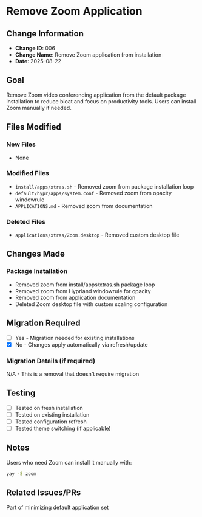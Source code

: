 # Remove Zoom Application

## Change Information
- **Change ID**: 006
- **Change Name**: Remove Zoom application from installation
- **Date**: 2025-08-22

## Goal
Remove Zoom video conferencing application from the default package installation to reduce bloat and focus on productivity tools. Users can install Zoom manually if needed.

## Files Modified

### New Files
- None

### Modified Files  
- `install/apps/xtras.sh` - Removed zoom from package installation loop
- `default/hypr/apps/system.conf` - Removed zoom from opacity windowrule
- `APPLICATIONS.md` - Removed zoom from documentation

### Deleted Files
- `applications/xtras/Zoom.desktop` - Removed custom desktop file

## Changes Made

### Package Installation
- Removed zoom from install/apps/xtras.sh package loop
- Removed zoom from Hyprland windowrule for opacity
- Removed zoom from application documentation
- Deleted Zoom desktop file with custom scaling configuration

## Migration Required
- [ ] Yes - Migration needed for existing installations
- [x] No - Changes apply automatically via refresh/update

### Migration Details (if required)
N/A - This is a removal that doesn't require migration

## Testing
- [ ] Tested on fresh installation
- [ ] Tested on existing installation
- [ ] Tested configuration refresh
- [ ] Tested theme switching (if applicable)

## Notes
Users who need Zoom can install it manually with:
```bash
yay -S zoom
```

## Related Issues/PRs
Part of minimizing default application set